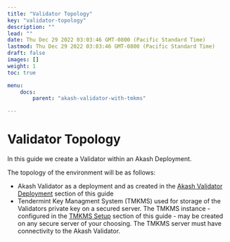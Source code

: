 ```yaml
---
title: "Validator Topology"
key: "validator-topology"
description: ""
lead: ""
date: Thu Dec 29 2022 03:03:46 GMT-0800 (Pacific Standard Time)
lastmod: Thu Dec 29 2022 03:03:46 GMT-0800 (Pacific Standard Time)
draft: false
images: []
weight: 1
toc: true

menu:
    docs:
        parent: "akash-validator-with-tmkms"

---
```

Validator Topology
==================

In this guide we create a Validator within an Akash Deployment.

The topology of the environment will be as follows:

*   Akash Validator as a deployment and as created in the [Akash Validator Deployment](../../../../validating/akash-validator-with-tmkms-and-stunnel/akash-validator-deployment.md) section of this guide
*   Tendermint Key Managment System (TMKMS) used for storage of the Validators private key on a secured server. The TMKMS instance - configured in the [TMKMS Setup](broken-reference) section of this guide - may be created on any secure server of your choosing. The TMKMS server must have connectivity to the Akash Validator.